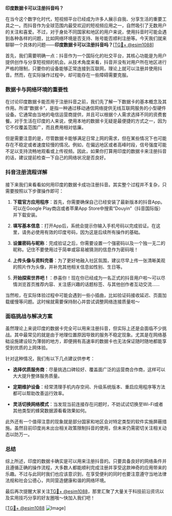 **印度数据卡可以注册抖音吗？**

在当今这个数字化时代，短视频平台已经成为许多人展示自我、分享生活的重要工具之一。而抖音作为全球范围内最受欢迎的短视频应用之一，自然吸引了无数用户的关注和喜爱。不过，对于身处不同国家和地区的用户来说，使用抖音时可能会遇到各种各样的问题，比如网络环境是否支持、账号能否顺利注册等。今天我们就来聊聊一个具体的问题——**印度数据卡可以注册抖音吗？**[[TG💪+ @esim1088](https://t.me/s/esim1088)]

首先，我们需要明确一点：抖音作为一个国际化的社交平台，其核心功能是为用户提供创作与分享短视频的机会。从技术角度来看，抖音并没有对用户所在地区进行严格的限制，只要你的设备能够正常连接到互联网，理论上就可以注册并使用抖音。然而，在实际操作过程中，却可能存在一些障碍需要克服。

### 数据卡与网络环境的重要性

在讨论印度数据卡能否用于注册抖音之前，我们先了解一下数据卡的基本概念及其作用。所谓“数据卡”，是指一种通过移动通信网络提供无线互联网服务的小型硬件设备。它通常由当地的电信运营商提供，并且可以根据个人需求选择不同的资费套餐。对于生活在印度的人来说，使用本地的数据卡无疑是最便捷的方式之一，因为它不仅覆盖范围广，而且费用相对低廉。

但是需要注意的是，尽管数据卡能够满足日常上网的需求，但在某些情况下也可能存在不稳定或者速度较慢的情况。例如，在偏远地区或者高峰时段，信号强度可能不足以支持流畅地观看或上传视频。因此，如果你打算用印度的数据卡来注册抖音的话，建议提前检查一下自己的网络状况是否良好。

### 抖音注册流程详解

接下来我们来看看如何用印度的数据卡成功注册抖音。其实整个过程并不复杂，只需要按照以下步骤操作即可：

1. **下载官方应用程序**：首先，你需要确保自己已经安装了最新版本的抖音App。可以在Google Play商店或者苹果App Store中搜索“Douyin”（抖音国际版）并下载安装。
   
2. **填写基本信息**：打开App后，系统会提示你输入手机号码以完成验证。在这里，请务必使用有效的印度号码，因为这是后续所有操作的基础。

3. **设置密码与昵称**：完成验证之后，你需要设置一个强密码以及一个独一无二的昵称。记住不要使用过于简单或容易被猜测的信息作为密码哦！

4. **上传头像与资料完善**：为了更好地融入社区氛围，建议尽早上传一张清晰美观的照片作为头像，并补充其他相关信息如性别、生日等。

5. **开始探索世界吧！**：恭喜你！现在你已经成为一名正式的抖音用户啦～可以尽情浏览首页推荐内容、关注感兴趣的话题标签、与其他创作者互动交流……

当然啦，在实际体验过程中可能会遇到一些小插曲，比如验证码接收延迟、页面加载缓慢等问题。这时候就需要保持耐心并尝试调整网络连接质量啦～

### 面临挑战与解决方案

虽然理论上来说印度的数据卡完全可以用来注册抖音，但实际上还是会面临不少挑战。其中最常见的就是由于地理位置原因导致的服务不稳定现象。尤其是在网络基础设施建设较为薄弱的地方，即便拥有高速率的数据卡也无法保证随时随地都能享受到优质的上网体验。

针对这种情况，我们有以下几点建议供参考：

- **选择优质服务商**：尽量挑选口碑较好、覆盖面广泛的运营商合作商，这样可以大大提升整体服务质量。
  
- **定期维护设备**：经常清理手机内存空间、升级系统版本、重启应用程序等方法都可以帮助改善运行效率。
  
- **灵活切换网络模式**：当发现当前连接存在问题时，不妨试试切换至Wi-Fi或者其他类型的蜂窝数据源看看效果如何。

此外还有一个值得注意的现象就是部分国家和地区会对特定类型的软件实施屏蔽措施。虽然目前印度尚未出台相关政策限制抖音的使用，但未来仍需密切关注相关动态以防万一。

### 总结

综上所述，印度的数据卡确实是可以用来注册抖音的。只要具备良好的网络条件并且遵循正确的操作流程，大多数人都能顺利完成注册并享受这款神奇的应用带来的乐趣。不过与此同时我们也应该意识到，在享受便利的同时也要注意遵守当地法律法规和社会公德心，共同营造健康和谐的网络环境。

最后再次提醒大家关注[TG💪+ @esim1088](https://t.me/s/esim1088)，那里汇聚了大量关于科技前沿资讯以及实用技巧分享的好友圈哦～快加入我们吧！

[[TG💪+ @esim1088](https://t.me/s/esim1088) ![Image](https://i.postimg.cc/4NQfJmqS/Snipaste-2025-05-13-00-14-12.png)]